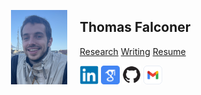 
<img src="/assets/img/profile_pic.jpg" width="90" height="auto" alt="profile_pic.jpg" align="left"
        style="margin-left: 20px;margin-right: 20px;">

## Thomas Falconer

<a class="nav-link" href="/research/">Research</a>
<a class="nav-link" href="/writing/">Writing</a>
<a class="nav-link" href="/assets/pdf/resume.pdf">Resume</a>

[<img src="/assets/img/logos/linkedin.svg" width="30">](https://www.linkedin.com/in/thomas-falconer)
[<img src="/assets/img/logos/scholar.svg" width="30">](https://scholar.google.com/citations?user=LQgjWm0AAAAJ)
[<img src="/assets/img/logos/github.svg" width="30">](https://github.com/tdfalc)
[<img src="/assets/img/logos/gmail.svg" width="30">](mailto:tomdfalc@gmail.com)
